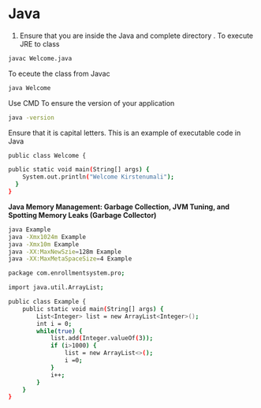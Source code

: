 # Java


1. Ensure that you are inside the Java and complete directory .
To execute JRE to class
``` bash
javac Welcome.java
```

To eceute the class from Javac
``` bash
java Welcome
```
Use CMD
To ensure the version of your application
``` bash
java -version
```

Ensure that it is capital letters.
This is an example of executable code in Java
``` bash
public class Welcome {

public static void main(String[] args) {
    System.out.println("Welcome Kirstenumali");
  }
}
```







**Java Memory Management: Garbage Collection, JVM Tuning, and Spotting Memory Leaks (Garbage Collector)**
``` bash
java Example
java -Xmx1024m Example
java -Xmx10m Example
java -XX:MaxNewSzie=128m Example
java -XX:MaxMetaSpaceSize=4 Example
```
``` bash
package com.enrollmentsystem.pro;

import java.util.ArrayList;

public class Example {
    public static void main(String[] args) {
        List<Integer> list = new ArrayList<Integer>();
        int i = 0;
        while(true) {
            list.add(Integer.valueOf(3));
            if (i>1000) {
                list = new ArrayList<>();
                i =0;
            }
            i++;
        }
    }
}
```

